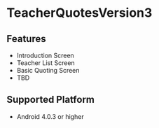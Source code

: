 # TeacherQuotesVersion3

## Features
- Introduction Screen
- Teacher List Screen
- Basic Quoting Screen
- TBD

## Supported Platform
- Android 4.0.3 or higher
